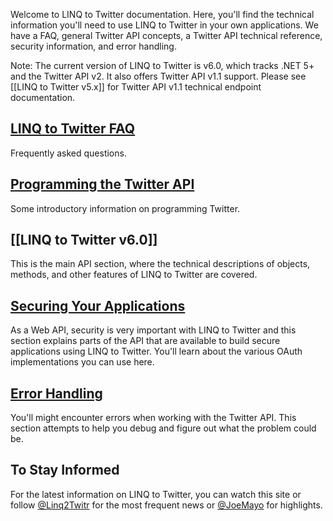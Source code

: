 Welcome to LINQ to Twitter documentation. Here, you'll find the technical information you'll need to use LINQ to Twitter in your own applications. We have a FAQ, general Twitter API concepts, a Twitter API technical reference, security information, and error handling.

Note: The current version of LINQ to Twitter is v6.0, which tracks .NET 5+ and the Twitter API v2. It also offers Twitter API v1.1 support. Please see [[LINQ to Twitter v5.x]] for Twitter API v1.1 technical endpoint documentation.

## [LINQ to Twitter FAQ](LINQ-to-Twitter-FAQ.md)

Frequently asked questions.

## [Programming the Twitter API](Programming-the-Twitter-API.md)

Some introductory information on programming Twitter.

## [[LINQ to Twitter v6.0]]

This is the main API section, where the technical descriptions of objects, methods, and other features of LINQ to Twitter are covered.

## [Securing Your Applications](Securing-Your-Applications.md)
As a Web API, security is very important with LINQ to Twitter and this section explains parts of the API that are available to build secure applications using LINQ to Twitter. You'll learn about the various OAuth implementations you can use here.

## [Error Handling](Error-Handling.md)

You'll might encounter errors when working with the Twitter API. This section attempts to help you debug and figure out what the problem could be.

## To Stay Informed

For the latest information on LINQ to Twitter, you can watch this site or follow [@Linq2Twitr](https://twitter.com/Linq2Twitr) for the most frequent news or [@JoeMayo](https://twitter.com/JoeMayo) for highlights.
